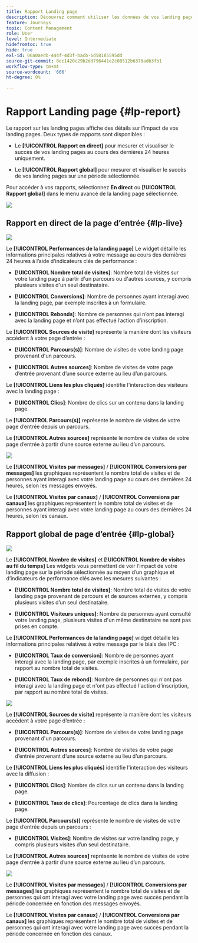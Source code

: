 ```yaml
---
title: Rapport Landing page
description: Découvrez comment utiliser les données de vos landing pages
feature: Journeys
topic: Content Management
role: User
level: Intermediate
hidefromtoc: true
hide: true
exl-id: 06a0aedb-444f-4d3f-bacb-6d58185595dd
source-git-commit: 8ec1420c29b2dd796441e2c08512b6378adb3fb1
workflow-type: tm+mt
source-wordcount: '666'
ht-degree: 0%

---
```


# Rapport Landing page {#lp-report}

Le rapport sur les landing pages affiche des détails sur l’impact de vos landing pages. Deux types de rapports sont disponibles :

* Le **[!UICONTROL Rapport en direct]** pour mesurer et visualiser le succès de vos landing pages au cours des dernières 24 heures uniquement.

* Le **[!UICONTROL Rapport global]** pour mesurer et visualiser le succès de vos landing pages sur une période sélectionnée.

Pour accéder à vos rapports, sélectionnez **En direct** ou **[!UICONTROL Rapport global]** dans le menu avancé de la landing page sélectionnée.

![](../assets/landing_page_report_1.png)

## Rapport en direct de la page d’entrée {#lp-live}

![](../assets/landing_page_report_2.png)

Le **[!UICONTROL Performances de la landing page]** Le widget détaille les informations principales relatives à votre message au cours des dernières 24 heures à l’aide d’indicateurs clés de performance :

* **[!UICONTROL Nombre total de visites]**: Nombre total de visites sur votre landing page à partir d&#39;un parcours ou d&#39;autres sources, y compris plusieurs visites d&#39;un seul destinataire.

* **[!UICONTROL Conversions]**: Nombre de personnes ayant interagi avec la landing page, par exemple inscrites à un formulaire.

* **[!UICONTROL Rebonds]**: Nombre de personnes qui n’ont pas interagi avec la landing page et n’ont pas effectué l’action d’inscription.

Le **[!UICONTROL Sources de visite]** représente la manière dont les visiteurs accèdent à votre page d’entrée :

* **[!UICONTROL Parcours(s)]**: Nombre de visites de votre landing page provenant d&#39;un parcours.

* **[!UICONTROL Autres sources]**: Nombre de visites de votre page d’entrée provenant d’une source externe au lieu d’un parcours.

Le **[!UICONTROL Liens les plus cliqués]** identifie l&#39;interaction des visiteurs avec la landing page :

* **[!UICONTROL Clics]**: Nombre de clics sur un contenu dans la landing page.

Le **[!UICONTROL Parcours(s)]** représente le nombre de visites de votre page d’entrée depuis un parcours.

Le **[!UICONTROL Autres sources]** représente le nombre de visites de votre page d’entrée à partir d’une source externe au lieu d’un parcours.

![](../assets/landing_page_report_3.png)

Le **[!UICONTROL Visites par messages]** / **[!UICONTROL Conversions par messages]** les graphiques représentent le nombre total de visites et de personnes ayant interagi avec votre landing page au cours des dernières 24 heures, selon les messages envoyés.

Le **[!UICONTROL Visites par canaux]** / **[!UICONTROL Conversions par canaux]** les graphiques représentent le nombre total de visites et de personnes ayant interagi avec votre landing page au cours des dernières 24 heures, selon les canaux.

## Rapport global de page d’entrée {#lp-global}

![](../assets/landing_page_report_4.png)

Le **[!UICONTROL Nombre de visites]** et **[!UICONTROL Nombre de visites au fil du temps]** Les widgets vous permettent de voir l’impact de votre landing page sur la période sélectionnée au moyen d’un graphique et d’indicateurs de performance clés avec les mesures suivantes :

* **[!UICONTROL Nombre total de visites]**: Nombre total de visites de votre landing page provenant de parcours et de sources externes, y compris plusieurs visites d’un seul destinataire.

* **[!UICONTROL Visiteurs uniques]**: Nombre de personnes ayant consulté votre landing page, plusieurs visites d&#39;un même destinataire ne sont pas prises en compte.

Le **[!UICONTROL Performances de la landing page]** widget détaille les informations principales relatives à votre message par le biais des IPC :

* **[!UICONTROL Taux de conversion]**: Nombre de personnes ayant interagi avec la landing page, par exemple inscrites à un formulaire, par rapport au nombre total de visites.

* **[!UICONTROL Taux de rebond]**: Nombre de personnes qui n&#39;ont pas interagi avec la landing page et n&#39;ont pas effectué l&#39;action d&#39;inscription, par rapport au nombre total de visites.

![](../assets/landing_page_report_5.png)

Le **[!UICONTROL Sources de visite]** représente la manière dont les visiteurs accèdent à votre page d’entrée :

* **[!UICONTROL Parcours(s)]**: Nombre de visites de votre landing page provenant d&#39;un parcours.

* **[!UICONTROL Autres sources]**: Nombre de visites de votre page d’entrée provenant d’une source externe au lieu d’un parcours.

Le **[!UICONTROL Liens les plus cliqués]** identifie l&#39;interaction des visiteurs avec la diffusion :

* **[!UICONTROL Clics]**: Nombre de clics sur un contenu dans la landing page.

* **[!UICONTROL Taux de clics]**: Pourcentage de clics dans la landing page.

Le **[!UICONTROL Parcours(s)]** représente le nombre de visites de votre page d’entrée depuis un parcours :

* **[!UICONTROL Visites]**: Nombre de visites sur votre landing page, y compris plusieurs visites d’un seul destinataire.

Le **[!UICONTROL Autres sources]** représente le nombre de visites de votre page d’entrée à partir d’une source externe au lieu d’un parcours.

![](../assets/landing_page_report_6.png)

Le **[!UICONTROL Visites par messages]** / **[!UICONTROL Conversions par messages]** les graphiques représentent le nombre total de visites et de personnes qui ont interagi avec votre landing page avec succès pendant la période concernée en fonction des messages envoyés.

Le **[!UICONTROL Visites par canaux]** / **[!UICONTROL Conversions par canaux]** les graphiques représentent le nombre total de visites et de personnes qui ont interagi avec votre landing page avec succès pendant la période concernée en fonction des canaux.

